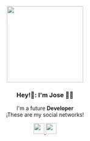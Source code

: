 <p align="center" width="300">
  <img align= "center" width="200" src='https://user-images.githubusercontent.com/121458440/210117782-760366b1-502e-4d56-91e1-c8e8a40bf4ef.jpg'/>
  <h3 align="center"> Hey!🖖: I'm Jose 👨‍💻</h3>
  </p>
  
<p align="center"> I'm a future <strong> Developer</strong> <br / >¡These are my social networks! </p>

</a>     
<p align="center">
  <a href="https://www.linkedin.com/in/jose-vilchez-porras-90a20ba3/" tarjet="blank" style=margin-right: 4px">
    <img align"center" src="https://cdn.jsdelivr.net/npm/simple-icons@3.0.1/icons/linkedin.svg" height="28px" width="28px" />  
  </a> 
  <a href="https://www.instagram.com/jose_vica/" tarjet="blank" style=margin-right: 4px">
    <img align"center" src="https://cdn.jsdelivr.net/npm/simple-icons@3.13.0/icons/instagram.svg" height="28px" widht="28px" />                                                                                      
